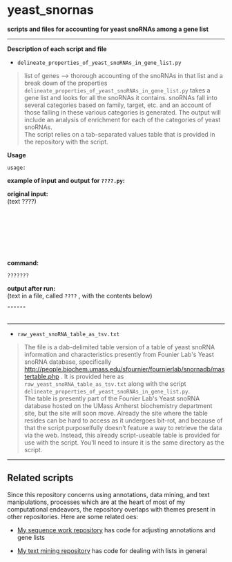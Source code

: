 # yeast_snornas
**scripts and files for accounting for yeast snoRNAs among a gene list**


---



**Description of each script and file**



- `delineate_properties_of_yeast_snoRNAs_in_gene_list.py`

>  list of genes --> thorough accounting of the snoRNAs in that list and a break down of the properties 
`delineate_properties_of_yeast_snoRNAs_in_gene_list.py` takes a gene list and looks for all the snoRNAs it contains. snoRNAs fall into several categories based on family, target, etc. and an account of those falling in these various categories is generated. The output will include an analysis of enrichment for each of the categories of yeast snoRNAs.  
The script relies on a tab-separated values table that is provided in the repository with the script.

**Usage**  

```
usage:  

```

**example of input and output for `????.py`:**

**original input:**  
(text ????)
```

                            






```

**command:**

    ???????

**output after run:**  
(text in a file, called `????` , with the contents below)
```
""""""


```
 

---

- `raw_yeast_snoRNA_table_as_tsv.txt`

>  The file is a dab-delimited table version of a table of yeast snoRNA information and characteristics presently from Founier Lab's Yeast snoRNA database, specifically http://people.biochem.umass.edu/sfournier/fournierlab/snornadb/mastertable.php . It is provided here as `raw_yeast_snoRNA_table_as_tsv.txt` along with the script `delineate_properties_of_yeast_snoRNAs_in_gene_list.py`.  
The table is presently part of the Founier Lab's Yeast snoRNA database hosted on the UMass Amherst biochemistry department site, but the site will soon move. Already the site where the table resides can be hard to access as it undergoes bit-rot, and because of that the script purposelfully doesn't feature a way to retrieve the data via the web. Instead, this already script-useable table is provided for use with the script. You'll need to insure it is the same directory as the script.

---


Related scripts
---------------

Since this repository concerns using annotations, data mining, and text manipulations, processes which are at the heart of most of my computational endeavors, the repository overlaps with themes present in other repositories. Here are some related oes:

- [My sequence work repository](https://github.com/fomightez/sequencework) has code for adjusting annotations and gene lists

- [My text mining repository](https://github.com/fomightez/text_mining) has code for dealing with lists in general

